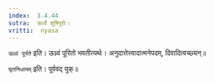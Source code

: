 ```yaml
---
index:  3.4.44
sutra:  ऊर्ध्वे शुषिपूरोः।
vritti:  nyasa
---
```


`ऊध्र्वं पूर्यते` इति। ऊध्र्वं पूरितो भवतीत्यर्थः। अनुदात्तेत्त्वादात्मनेपदम्, दिवादित्वच्छ्यन्॥

`घृतनिधायम्` इति। पूर्ववद् युक्॥

